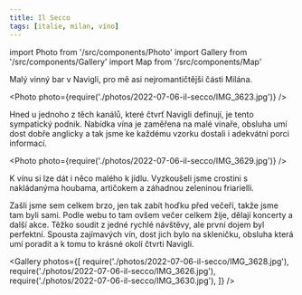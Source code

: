 ```yaml
---
title: Il Secco
tags: [italie, milan, víno]
---
```


import Photo from '/src/components/Photo'
import Gallery from '/src/components/Gallery'
import Map from '/src/components/Map'

Malý vinný bar v Navigli, pro mě asi nejromantičtější části Milána.

<!-- truncate -->

<Photo photo={require('./photos/2022-07-06-il-secco/IMG_3623.jpg')} />

Hned u jednoho z těch kanálů, které čtvrť Navigli definují, je tento sympatický podnik. Nabídka vína je zaměřena na malé vinaře, obsluha umí dost dobře anglicky a tak jsme ke každému vzorku dostali i adekvátní porci informací.

<Photo photo={require('./photos/2022-07-06-il-secco/IMG_3629.jpg')} />

K vínu si lze dát i něco malého k jídlu. Vyzkoušeli jsme crostini s nakládanýma houbama, artičokem a záhadnou zeleninou friarielli.

Zašli jsme sem celkem brzo, jen tak zabít hoďku před večeří, takže jsme tam byli sami. Podle webu to tam ovšem večer celkem žije, dělají koncerty a další akce. Těžko soudit z jedné rychlé návštěvy, ale první dojem byl perfektní. Spousta zajímavých vín, dost jich bylo na skleničku, obsluha která umí poradit a k tomu to krásné okolí čtvrti Navigli.

<Gallery photos={[
require('./photos/2022-07-06-il-secco/IMG_3628.jpg'),
require('./photos/2022-07-06-il-secco/IMG_3626.jpg'),
require('./photos/2022-07-06-il-secco/IMG_3630.jpg'),
]} />

<Map src="https://www.google.com/maps/embed?pb=!1m14!1m8!1m3!1d11195.848170688048!2d9.1695991!3d45.450421!3m2!1i1024!2i768!4f13.1!3m3!1m2!1s0x0%3A0x88284c3960726108!2sIl%20Secco!5e0!3m2!1sen!2scz!4v1658250434677!5m2!1sen!2scz" />
